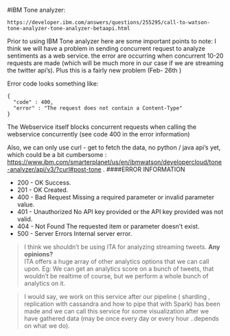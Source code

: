 #IBM Tone analyzer:


	https://developer.ibm.com/answers/questions/255295/call-to-watson-tone-analyzer-tone-analyzer-betaapi.html

Prior to using IBM Tone analyzer here are some important points to note:
I think we will have a problem in sending concurrent request to analyze sentiments as a web service. 
the error are occurring when concurrent   10-20 requests are made (which will be much more in our case if we are streaming the twitter api’s).
Plus this is a fairly new problem (Feb- 26th )

Error code looks something like:

    {
      "code" : 400,
      "error" : "The request does not contain a Content-Type"
    }
The Webservice itself  blocks concurrent requests when calling the webservice concurrently (see code 400 in the error information)

Also, we can only use curl - get to fetch the data, no python / java  api’s yet, which could be a bit cumbersome : https://www.ibm.com/smarterplanet/us/en/ibmwatson/developercloud/tone-analyzer/api/v3/?curl#post-tone
. 
####ERROR INFORMATION
- 200 - OK Success.
- 201 - OK Created.
- 400 - Bad Request Missing a required parameter or invalid parameter value.
- 401 - Unauthorized No API key provided or the API key provided was not valid.
- 404 - Not Found The requested item or parameter doesn't exist.
- 500 - Server Errors Internal server error.

> I think we shouldn’t be using ITA for analyzing streaming tweets. **Any opinions?**  
> ITA offers a huge array of other analytics options that we can call upon. 
Eg: We can get an analytics score on a bunch of tweets, that wouldn’t be realtime of course, but we perform a whole bunch of analytics on it. 

> I would say, we work on this service after our pipeline ( sharding , replication with cassandra and how to pipe that with Spark) has been made and we can call this service for some visualization after we have gathered data (may be once every day or every hour ..depends on what we do).
